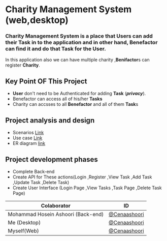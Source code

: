 # Charity Management System (web,desktop)

### Charity Management System is a place that **User**s can add their **Task** in to the application and in other hand, **Benefactor** can find it and do that **Task** for the **User**.
In this application also we can have multiple charity ,**Benifactor**s can register **Charity**.

## Key Point OF This Project 
- **User** don't need to be Authenticated for adding **Task** (***privacy***).
- Benefactor can access all of his/her **Tasks**
- Charity can accsses to all **Benefactor** and all of them **Task**s

## Project analysis and design
- Scenarios [Link](https://github.com/CenaAshoori/charity/blob/master/Documents/Scenarios.md)
- Use case [Link](https://github.com/CenaAshoori/charity/blob/master/Documents/UseCase.md)
- ER diagram [link](https://github.com/CenaAshoori/charity/blob/master/Documents/ERdiagram.png)
## Project development phases
- Complete Back-end
- Create API for These actions(Login ,Register ,View Task ,Add Task ,Update Task ,Delete Task)
- Create User Interface (Login Page ,View Tasks ,Task Page ,Delete Task Page)

Colaborator | ID
------------ | -------------
Mohammad Hosein Ashoori (Back-end)|[@Cenaashoori](http://github.com/CenaAshoori)
Me (Desktop)|[@Cenaashoori](http://github.com/CenaAshoori)
Myself(Web)|[@Cenaashoori](http://github.com/CenaAshoori)
